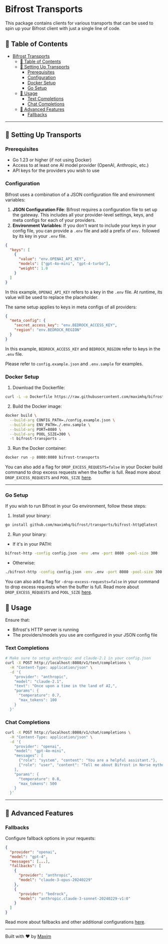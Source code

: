 # Bifrost Transports

This package contains clients for various transports that can be used to spin up your Bifrost client with just a single line of code.

## 📑 Table of Contents

- [Bifrost Transports](#bifrost-transports)
  - [📑 Table of Contents](#-table-of-contents)
  - [🚀 Setting Up Transports](#-setting-up-transports)
    - [Prerequisites](#prerequisites)
    - [Configuration](#configuration)
    - [Docker Setup](#docker-setup)
    - [Go Setup](#go-setup)
  - [🧰 Usage](#-usage)
    - [Text Completions](#text-completions)
    - [Chat Completions](#chat-completions)
  - [🔧 Advanced Features](#-advanced-features)
    - [Fallbacks](#fallbacks)

---

## 🚀 Setting Up Transports

### Prerequisites

- Go 1.23 or higher (if not using Docker)
- Access to at least one AI model provider (OpenAI, Anthropic, etc.)
- API keys for the providers you wish to use

### Configuration

Bifrost uses a combination of a JSON configuration file and environment variables:

1. **JSON Configuration File**: Bifrost requires a configuration file to set up the gateway. This includes all your provider-level settings, keys, and meta configs for each of your providers.
2. **Environment Variables**: If you don't want to include your keys in your config file, you can provide a `.env` file and add a prefix of `env.` followed by its key in your `.env` file.

```json
{
  "keys": [
    {
      "value": "env.OPENAI_API_KEY",
      "models": ["gpt-4o-mini", "gpt-4-turbo"],
      "weight": 1.0
    }
  ]
}
```

In this example, `OPENAI_API_KEY` refers to a key in the `.env` file. At runtime, its value will be used to replace the placeholder.

The same setup applies to keys in meta configs of all providers:

```json
{
  "meta_config": {
    "secret_access_key": "env.BEDROCK_ACCESS_KEY",
    "region": "env.BEDROCK_REGION"
  }
}
```

In this example, `BEDROCK_ACCESS_KEY` and `BEDROCK_REGION` refer to keys in the `.env` file.

Please refer to `config.example.json` and `.env.sample` for examples.

### Docker Setup

1. Download the Dockerfile:

```bash
curl -L -o Dockerfile https://raw.githubusercontent.com/maximhq/bifrost/main/transports/Dockerfile
```

2. Build the Docker image:

```bash
docker build \
  --build-arg CONFIG_PATH=./config.example.json \
  --build-arg ENV_PATH=./.env.sample \
  --build-arg PORT=8080 \
  --build-arg POOL_SIZE=300 \
  -t bifrost-transports .
```

3. Run the Docker container:

```bash
docker run -p 8080:8080 bifrost-transports
```

You can also add a flag for `DROP_EXCESS_REQUESTS=false` in your Docker build command to drop excess requests when the buffer is full. Read more about `DROP_EXCESS_REQUESTS` and `POOL_SIZE` [here](https://github.com/maximhq/bifrost/tree/main?tab=README-ov-file#additional-configurations).

---

### Go Setup

If you wish to run Bifrost in your Go environment, follow these steps:

1. Install your binary:

```bash
go install github.com/maximhq/bifrost/transports/bifrost-http@latest
```

2. Run your binary:

- If it's in your PATH:

```bash
bifrost-http -config config.json -env .env -port 8080 -pool-size 300
```

- Otherwise:

```bash
./bifrost-http -config config.json -env .env -port 8080 -pool-size 300
```

You can also add a flag for `-drop-excess-requests=false` in your command to drop excess requests when the buffer is full. Read more about `DROP_EXCESS_REQUESTS` and `POOL_SIZE` [here](https://github.com/maximhq/bifrost/tree/main?tab=README-ov-file#additional-configurations).

## 🧰 Usage

Ensure that:

- Bifrost's HTTP server is running
- The providers/models you use are configured in your JSON config file

### Text Completions

```bash
# Make sure to setup anthropic and claude-2.1 in your config.json
curl -X POST http://localhost:8080/v1/text/completions \
  -H "Content-Type: application/json" \
  -d '{
    "provider": "anthropic",
    "model": "claude-2.1",
    "text": "Once upon a time in the land of AI,",
    "params": {
      "temperature": 0.7,
      "max_tokens": 100
    }
  }'
```

### Chat Completions

```bash
curl -X POST http://localhost:8080/v1/chat/completions \
  -H "Content-Type: application/json" \
  -d '{
    "provider": "openai",
    "model": "gpt-4o-mini",
    "messages": [
      {"role": "system", "content": "You are a helpful assistant."},
      {"role": "user", "content": "Tell me about Bifrost in Norse mythology."}
    ],
    "params": {
      "temperature": 0.8,
      "max_tokens": 500
    }
  }'
```

---

## 🔧 Advanced Features

### Fallbacks

Configure fallback options in your requests:

```json
{
  "provider": "openai",
  "model": "gpt-4",
  "messages": [...],
  "fallbacks": [
    {
      "provider": "anthropic",
      "model": "claude-3-opus-20240229"
    },
    {
      "provider": "bedrock",
      "model": "anthropic.claude-3-sonnet-20240229-v1:0"
    }
  ]
}
```

Read more about fallbacks and other additional configurations [here](https://github.com/maximhq/bifrost/tree/main?tab=README-ov-file#additional-configurations).

---

Built with ❤️ by [Maxim](https://github.com/maximhq)
